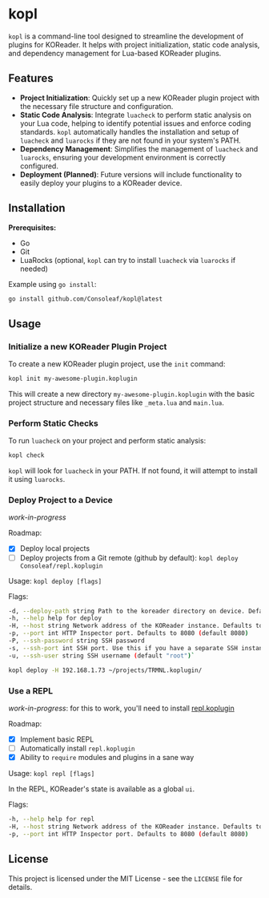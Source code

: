 # kopl

`kopl` is a command-line tool designed to streamline the development of plugins for KOReader. It helps with project initialization, static code analysis, and dependency management for Lua-based KOReader plugins.

## Features

- **Project Initialization**: Quickly set up a new KOReader plugin project with the necessary file structure and configuration.
- **Static Code Analysis**: Integrate `luacheck` to perform static analysis on your Lua code, helping to identify potential issues and enforce coding standards. `kopl` automatically handles the installation and setup of `luacheck` and `luarocks` if they are not found in your system's PATH.
- **Dependency Management**: Simplifies the management of `luacheck` and `luarocks`, ensuring your development environment is correctly configured.
- **Deployment (Planned)**: Future versions will include functionality to easily deploy your plugins to a KOReader device.

## Installation

**Prerequisites:**

- Go
- Git
- LuaRocks (optional, `kopl` can try to install `luacheck` via `luarocks` if needed)

Example using `go install`:

```bash
go install github.com/Consoleaf/kopl@latest
```

## Usage

### Initialize a new KOReader Plugin Project

To create a new KOReader plugin project, use the `init` command:

```bash
kopl init my-awesome-plugin.koplugin
```

This will create a new directory `my-awesome-plugin.koplugin` with the basic project structure and necessary files like `_meta.lua` and `main.lua`.

### Perform Static Checks

To run `luacheck` on your project and perform static analysis:

```bash
kopl check
```

`kopl` will look for `luacheck` in your PATH. If not found, it will attempt to install it using `luarocks`.

### Deploy Project to a Device

_work-in-progress_

Roadmap:

- [x] Deploy local projects
- [ ] Deploy projects from a Git remote (github by default): `kopl deploy Consoleaf/repl.koplugin`

Usage:
`kopl deploy [flags]`

Flags:

```bash
-d, --deploy-path string Path to the koreader directory on device. Defaults to /mnt/us/koreader (default "/mnt/us/koreader/plugins")
-h, --help help for deploy
-H, --host string Network address of the KOReader instance. Defaults to 192.168.15.244 (default for Usbnetlite) (default "192.168.15.244")
-p, --port int HTTP Inspector port. Defaults to 8080 (default 8080)
-P, --ssh-password string SSH password
-s, --ssh-port int SSH port. Use this if you have a separate SSH instance running.
-u, --ssh-user string SSH username (default "root")`
```

```bash
kopl deploy -H 192.168.1.73 ~/projects/TRMNL.koplugin/
```

### Use a REPL

_work-in-progress_: for this to work, you'll need to install [repl.koplugin](https://github.com/Consoleaf/repl.koplugin)

Roadmap:

- [x] Implement basic REPL
- [ ] Automatically install `repl.koplugin`
- [x] Ability to `require` modules and plugins in a sane way

Usage:
`kopl repl [flags]`

In the REPL, KOReader's state is available as a global `ui`.

Flags:

```bash
-h, --help help for repl
-H, --host string Network address of the KOReader instance. Defaults to 192.168.15.244 (default for Usbnetlite) (default "192.168.15.244")
-p, --port int HTTP Inspector port. Defaults to 8080 (default 8080)
```

## License

This project is licensed under the MIT License - see the `LICENSE` file for details.
